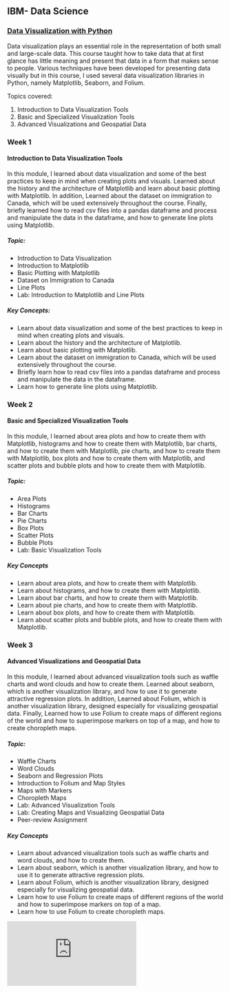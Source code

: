 ## IBM- Data Science

### [Data Visualization with Python](https://www.coursera.org/learn/data-visualization-with-python/home/welcome)    
Data visualization plays an essential role in the representation of both small and large-scale data. This course taught how to take data that at first glance has little meaning and present that data in a form that makes sense to people. Various techniques have been developed for presenting data visually but in this course, I used several data visualization libraries in Python, namely Matplotlib, Seaborn, and Folium.    



Topics covered:

1) Introduction to Data Visualization Tools   
2) Basic and Specialized Visualization Tools
3) Advanced Visualizations and Geospatial Data    
 


### Week 1    
#### Introduction to Data Visualization Tools   
In this module, I learned about data visualization and some of the best practices to keep in mind when creating plots and visuals. Learned about the history and the architecture of Matplotlib and learn about basic plotting with Matplotlib. In addition, Learned about the dataset on immigration to Canada, which will be used extensively throughout the course. Finally, briefly learned how to read csv files into a pandas dataframe and process and manipulate the data in the dataframe, and how to generate line plots using Matplotlib.    

##### Topic:    
- Introduction to Data Visualization
- Introduction to Matplotlib
- Basic Plotting with Matplotlib
- Dataset on Immigration to Canada
- Line Plots
- Lab: Introduction to Matplotlib and Line Plots    

##### Key Concepts:   
- Learn about data visualization and some of the best practices to keep in mind when creating plots and visuals.
- Learn about the history and the architecture of Matplotlib.
- Learn about basic plotting with Matplotlib.
- Learn about the dataset on immigration to Canada, which will be used extensively throughout the course.
- Briefly learn how to read csv files into a pandas dataframe and process and manipulate the data in the dataframe.
- Learn how to generate line plots using Matplotlib.



### Week 2   
#### Basic and Specialized Visualization Tools
In this module, I learned about area plots and how to create them with Matplotlib, histograms and how to create them with Matplotlib, bar charts, and how to create them with Matplotlib, pie charts, and how to create them with Matplotlib, box plots and how to create them with Matplotlib, and scatter plots and bubble plots and how to create them with Matplotlib.

##### Topic:    
- Area Plots
- Histograms
- Bar Charts
- Pie Charts
- Box Plots
- Scatter Plots
- Bubble Plots
- Lab: Basic Visualization Tools    

##### Key Concepts      
- Learn about area plots, and how to create them with Matplotlib.
- Learn about histograms, and how to create them with Matplotlib.
- Learn about bar charts, and how to create them with Matplotlib.
- Learn about pie charts, and how to create them with Matplotlib.
- Learn about box plots, and how to create them with Matplotlib.
- Learn about scatter plots and bubble plots, and how to create them with Matplotlib.



### Week 3  
####  Advanced Visualizations and Geospatial Data   
In this module, I learned about advanced visualization tools such as waffle charts and word clouds and how to create them. Learned about seaborn, which is another visualization library, and how to use it to generate attractive regression plots. In addition, Learned about Folium, which is another visualization library, designed especially for visualizing geospatial data. Finally, Learned how to use Folium to create maps of different regions of the world and how to superimpose markers on top of a map, and how to create choropleth maps.


##### Topic:    
- Waffle Charts
- Word Clouds
- Seaborn and Regression Plots
- Introduction to Folium and Map Styles
- Maps with Markers
- Choropleth Maps
- Lab: Advanced Visualization Tools
- Lab: Creating Maps and Visualizing Geospatial Data    
- Peer-review Assignment

##### Key Concepts    
- Learn about advanced visualization tools such as waffle charts and word clouds, and how to create them.
- Learn about seaborn, which is another visualization library, and how to use it to generate attractive regression plots.
- Learn about Folium, which is another visualization library, designed especially for visualizing geospatial data.
- Learn how to use Folium to create maps of different regions of the world and how to superimpose markers on top of a map.
- Learn how to use Folium to create choropleth maps.




![IBM Certificate](https://github.com/BBartee75/IBM---Data-Science/blob/main/Course%207_Data%20Visualization%20with%20Python/IBM%20Certificate%20-%20JDBM36OA0YWZ.pdf)